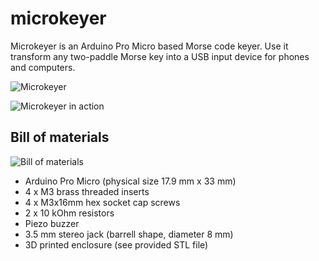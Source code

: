 # microkeyer

Microkeyer is an Arduino Pro Micro based Morse code keyer. Use it
transform any two-paddle Morse key into a USB input device for phones
and computers.

![Microkeyer](./microkeyer.jpg)

![Microkeyer in action](./microkeyer-field.jpg)

## Bill of materials

![Bill of materials](./microkeyer-bom.jpg)

- Arduino Pro Micro (physical size 17.9 mm x 33 mm)
- 4 x M3 brass threaded inserts
- 4 x M3x16mm hex socket cap screws
- 2 x 10 kOhm resistors
- Piezo buzzer
- 3.5 mm stereo jack (barrell shape, diameter 8 mm)
- 3D printed enclosure (see provided STL file)
